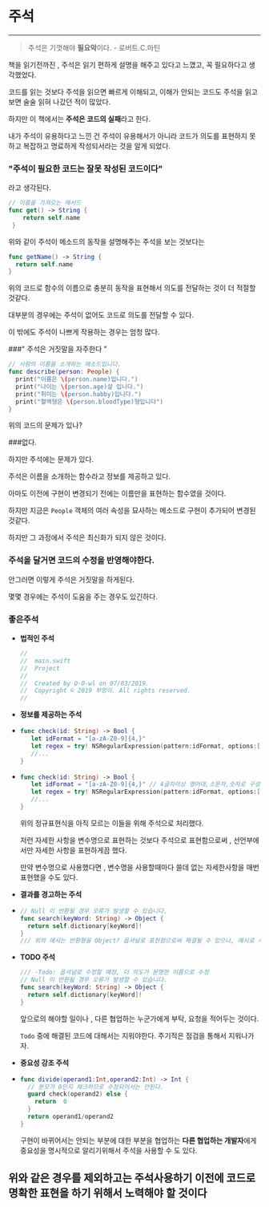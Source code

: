 # 주석

---

> 주석은 기껏해야 **필요악**이다. - 로버트.C.마틴



책을 읽기전까진 , 주석은 읽기 편하게 설명을 해주고 있다고 느꼈고, 꼭 필요하다고 생각했었다.

코드를 읽는 것보다 주석을 읽으면 빠르게 이해되고, 이해가 안되는 코드도 주석을 읽고 보면 술술 읽혀 나갔던 적이 많았다.

하지만 이 책에서는 **주석은 코드의 실패**라고 한다.

내가 주석이 유용하다고 느낀 건 주석이 유용해서가 아니라  코드가 의도를 표현하지 못하고 복잡하고 명료하게 작성되서라는 것을 알게 되었다.

### "주석이 필요한 코드는 잘못 작성된 코드이다" 

라고 생각된다.

```swift
// 이름을 가져오는 메서드  
func get() -> String {
    return self.name
 }
```

위와 같이 주석이 메소드의 동작을 설명해주는 주석을  보는 것보다는

```swift
func getName() -> String {
  return self.name
}
```

위의 코드로 함수의 이름으로 충분히 동작을 표현해서 의도를 전달하는 것이 더 적절할 것같다.

대부분의 경우에는 주석이 없어도 코드로 의도를 전달할 수 있다.

이 밖에도 주석이 나쁘게 작용하는 경우는 엄청 많다.

###" 주석은 거짓말을 자주한다 "

```swift
// 사람의 이름을 소개하는 메소드입니다.
func describe(person: People) {
  print("이름은 \(person.name)입니다.")
  print("나이는 \(person.age)살 입니다.")
  print("취미는 \(person.habby)입니다.")
  print("혈액형은 \(person.bloodType)형입니다")
}
```

위의 코드의 문제가 있나?

###없다. 

하지만 주석에는 문제가 있다.

주석은 이름을 소개하는 함수라고 정보를 제공하고 있다.

아마도 이전에 구현이 변경되기 전에는 이름만을 표현하는 함수였을 것이다.

하지만 지금은 `People` 객체의 여러 속성을 묘사하는 메소드로 구현이 추가되어 변경된 것같다.

하지만  그 과정에서 주석은 최신화가 되지 않은 것이다.

### 주석을 달거면 코드의 수정을 반영해야한다.

안그러면 이렇게 주석은 거짓말을 하게된다.





몇몇 경우에는 주석이 도움을 주는 경우도 있긴하다. 



### 좋은주석

- **법적인 주석**

  

  ```swift
  //
  //  main.swift
  //  Project
  //
  //  Created by O-O-wl on 07/03/2019.
  //  Copyright © 2019 부엉이. All rights reserved.
  //
  ```

- **정보를 제공하는 주석**

- ```swift
  func check(id: String) -> Bool {
     let idFormat = "[a-zA-Z0-9]{4,}"
     let regex = try! NSRegularExpression(pattern:idFormat, options:[])
  	 //...
  }
  ```

- ```swift
  func check(id: String) -> Bool {
     let idFormat = "[a-zA-Z0-9]{4,}" // 4글자이상 영어대,소문자,숫자로 구성된 패턴
     let regex = try! NSRegularExpression(pattern:idFormat, options:[])
  	 //...
  }
  ```

  위의 정규표현식을 아직 모르는 이들을 위해 주석으로 처리했다. 

  저런 자세한 사항을 변수명으로 표현하는 것보다 주석으로 표현함으로써 , 선언부에서만 자세한 사항을 표현하게끔 했다.

  만약 변수명으로 사용했다면 , 변수명을 사용할때마다 쓸데 없는 자세한사항을 매번 표현했을 수도 있다.

  

- **결과를 경고하는 주석**

- ```swift
  // Null 이 반환될 경우 오류가 발생할 수 있습니다.
  func search(keyWord: String) -> Object {
    return self.dictionary[keyWord]!
  }
  /// 위의 예시는 반환형을 Object? 옵셔널로 표현함으로써 해결될 수 있으나, 예시로 사용하기 위해 사용하였다.
  ```

- **TODO 주석**

  ```swift
  /// -Todo: 옵셔널로 수정할 예정, 더 의도가 분명한 이름으로 수정
  // Null 이 반환될 경우 오류가 발생할 수 있습니다.
  func search(keyWord: String) -> Object {
    return self.dictionary[keyWord]!
  }
  ```

  앞으로의 해야할 일이나 , 다른 협업하는 누군가에게 부탁, 요청을 적어두는 것이다.

  `Todo` 중에 해결된 코드에 대해서는 지워야한다. 주기적은 점검을 통해서 지워나가자.

- **중요성 강조 주석**

- ```swift
  func divide(operand1:Int,operand2:Int) -> Int {
    // 분모가 0인지 체크하므로 수정되어서는 안된다.
    guard check(operand2) else { 
      return  0
    }
    return operand1/operand2
  }
  ```

  구현이 바뀌어서는 안되는 부분에 대한 부분을 협업하는 **다른 협업하는 개발자**에게 중요성을 명시적으로 알리기위해서 주석을 사용할 수 도 있다.



## 위와 같은 경우를 제외하고는 주석사용하기 이전에 코드로 명확한 표현을 하기 위해서 노력해야 할 것이다